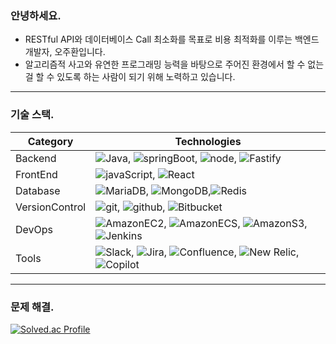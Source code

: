 ### 안녕하세요.<br/>
- RESTful API와 데이터베이스 Call 최소화를 목표로 비용 최적화를 이루는 백엔드 개발자, 오주환입니다.<br/>
- 알고리즘적 사고와 유연한 프로그래밍 능력을 바탕으로 주어진 환경에서 할 수 없는 걸 할 수 있도록 하는 사람이 되기 위해 노력하고 있습니다.<br/>
----
### 기술 스택.
| Category | Technologies                                             |
|----------|----------------------------------------------------------|
| Backend  | ![Java](https://img.shields.io/badge/Java-007396?style=flat&logo=OpenJDK&logoColor=ffffff), ![springBoot](https://img.shields.io/badge/-SpringBoot-6CB52C?style=flat&logo=SpringBoot&logoColor=ffffff), ![node](https://img.shields.io/badge/-Node.js-43853D?style=flat&logo=node.js&logoColor=ffffff), ![Fastify](https://img.shields.io/badge/Fastify-000000?style=flat&logo=fastify&logoColor=ffffff) |
| FrontEnd | ![javaScript](https://img.shields.io/badge/javaScript-F7DF1E?style=flat&logo=javaScript&logoColor=ffffff), ![React](https://img.shields.io/badge/React-61DAFB?style=flat&logo=React&logoColor=ffffff) |
| Database | ![MariaDB](https://img.shields.io/badge/MariaDB-003545?style=flat&logo=MariaDB&logoColor=ffffff), ![MongoDB](https://img.shields.io/badge/MongoDB-47A248?style=flat&logo=MongoDB&logoColor=ffffff),![Redis](https://img.shields.io/badge/Redis-DC382D?style=flat&logo=Redis&logoColor=ffffff) |
| VersionControl | ![git](https://img.shields.io/badge/-Git-F34C28?style=flat&logo=git&logoColor=F0F0E8), ![github](https://img.shields.io/badge/-Github-1C2127?style=flat&logo=github&logoColor=ADBAC7), ![Bitbucket](https://img.shields.io/badge/Bitbucket-0052CC?style=flat&logo=Bitbucket&logoColor=ffffff) |
| DevOps   | ![AmazonEC2](https://img.shields.io/badge/AmazonEC2-FF9900?style=flat&logo=AmazonEC2&logoColor=ffffff), ![AmazonECS](https://img.shields.io/badge/AmazonECS-FF9900?style=flat&logo=AmazonECS&logoColor=ffffff), ![AmazonS3](https://img.shields.io/badge/AmazonS3-569A31?style=flat&logo=AmazonS3&logoColor=ffffff), ![Jenkins](https://img.shields.io/badge/Jenkins-D24939?style=flat&logo=Jenkins&logoColor=ffffff) |
| Tools    | ![Slack](https://img.shields.io/badge/Slack-4A154B?style=flat&logo=Slack&logoColor=ffffff), ![Jira](https://img.shields.io/badge/Jira-0052CC?style=flat&logo=Jira&logoColor=ffffff), ![Confluence](https://img.shields.io/badge/Confluence-172B4D?style=flat&logo=Confluence&logoColor=ffffff), ![New Relic](https://img.shields.io/badge/newRelic-1CE783?style=flat&logo=newrelic&logoColor=ffffff), ![Copilot](https://img.shields.io/badge/githubCopilot-000000?style=flat&logo=githubcopilot&logoColor=ffffff)

---

### 문제 해결.
[![Solved.ac Profile](http://mazassumnida.wtf/api/v2/generate_badge?boj=calculus9006)](https://solved.ac/calculus9006/)
